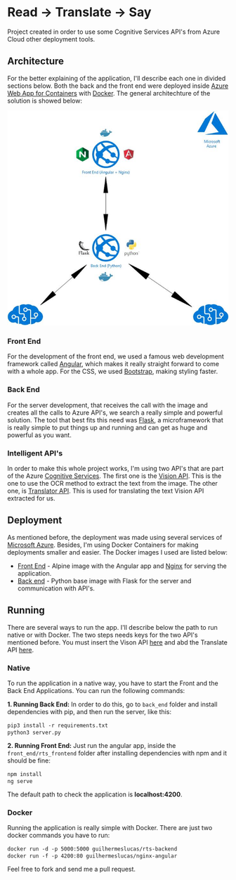 # Read -> Translate -> Say

Project created in order to use some Cognitive Services API's from Azure Cloud other deployment tools.

## Architecture

For the better explaining of the application, I'll describe each one in divided sections below. Both the back and the front end
were deployed inside [Azure Web App for Containers](https://azure.microsoft.com/en-us/services/app-service/containers/) with [Docker](https://www.docker.com/).
The general architechture of the solution is showed below:

![General Arch](imgs/architechture.jpg)

### Front End

For the development of the front end, we used a famous web development framework called [Angular](https://angular.io/), which
makes it really straight forward to come with a whole app. For the CSS, we used [Bootstrap](https://getbootstrap.com), making
styling faster.

### Back End

For the server development, that receives the call with the image and creates all the calls to Azure API's, we search a really
simple and powerful solution. The tool that best fits this need was [Flask](http://flask.pocoo.org/), a microframework that is really simple
to put things up and running and can get as huge and powerful as you want.

### Intelligent API's

In order to make this whole project works, I'm using two API's that are part of the Azure [Cognitive Services](https://azure.microsoft.com/en-us/services/cognitive-services/).
The first one is the [Vision API](https://azure.microsoft.com/pt-br/services/cognitive-services/computer-vision/#text). This is the one to use the OCR method to extract the text
from the image. The other one, is [Translator API](https://docs.microsoft.com/en-us/azure/cognitive-services/translator/). This is used for translating the text Vision API extracted for us.

## Deployment

As mentioned before, the deployment was made using several services of [Microsoft Azure](https://azure.microsoft.com/en-us/). Besides, I'm using Docker Containers for making deployments smaller
and easier. The Docker images I used are listed below:

- [Front End](https://hub.docker.com/r/guilhermeslucas/nginx-angular/) - Alpine image with the Angular app and [Nginx](https://www.nginx.com/) for serving the application.
- [Back end](https://hub.docker.com/r/guilhermeslucas/rts-backend/) - Python base image with Flask for the server and communication with API's.

## Running

There are several ways to run the app. I'll describe below the path to run native or with Docker. The two steps needs keys for the two API's mentioned before. You must insert the Vison API
[here](https://github.com/Guilhermeslucas/Azure-AI-API-Experiment/blob/master/back_end/reader.py#L8)
and abd the Translate API [here](https://github.com/Guilhermeslucas/Azure-AI-API-Experiment/blob/master/back_end/reader.py#L34).

### Native

To run the application in a native way, you have to start the Front and the Back End Applications. You can run the following commands:

**1. Running Back End:** In order to do this, go to ```back_end``` folder and install dependencies with pip, and then run the server, like this:

``` shell
pip3 install -r requirements.txt
python3 server.py
```

**2. Running Front End:** Just run the angular app, inside the ```front_end/rts_frontend``` folder after installing dependencies with npm and it should be fine:

``` shell
npm install
ng serve
```

The default path to check the application is **localhost:4200**.

### Docker

Running the application is really simple with Docker. There are just two docker commands you have to run:

``` shell
docker run -d -p 5000:5000 guilhermeslucas/rts-backend
docker run -f -p 4200:80 guilhermeslucas/nginx-angular
```

Feel free to fork and send me a pull request.